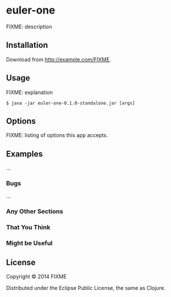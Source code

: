 # euler-one

FIXME: description

## Installation

Download from http://example.com/FIXME.

## Usage

FIXME: explanation

    $ java -jar euler-one-0.1.0-standalone.jar [args]

## Options

FIXME: listing of options this app accepts.

## Examples

...

### Bugs

...

### Any Other Sections
### That You Think
### Might be Useful

## License

Copyright © 2014 FIXME

Distributed under the Eclipse Public License, the same as Clojure.
